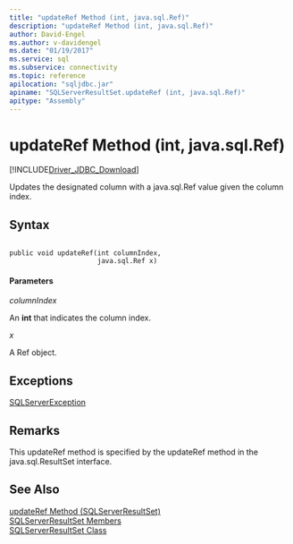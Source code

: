 ```yaml
---
title: "updateRef Method (int, java.sql.Ref)"
description: "updateRef Method (int, java.sql.Ref)"
author: David-Engel
ms.author: v-davidengel
ms.date: "01/19/2017"
ms.service: sql
ms.subservice: connectivity
ms.topic: reference
apilocation: "sqljdbc.jar"
apiname: "SQLServerResultSet.updateRef (int, java.sql.Ref)"
apitype: "Assembly"
---
```

# updateRef Method (int, java.sql.Ref)
[!INCLUDE[Driver_JDBC_Download](../../../includes/driver_jdbc_download.md)]

  Updates the designated column with a java.sql.Ref value given the column index.  
  
## Syntax  
  
```  
  
public void updateRef(int columnIndex,  
                      java.sql.Ref x)  
```  
  
#### Parameters  
 *columnIndex*  
  
 An **int** that indicates the column index.  
  
 *x*  
  
 A Ref object.  
  
## Exceptions  
 [SQLServerException](../../../connect/jdbc/reference/sqlserverexception-class.md)  
  
## Remarks  
 This updateRef method is specified by the updateRef method in the java.sql.ResultSet interface.  
  
## See Also  
 [updateRef Method &#40;SQLServerResultSet&#41;](../../../connect/jdbc/reference/updateref-method-sqlserverresultset.md)   
 [SQLServerResultSet Members](../../../connect/jdbc/reference/sqlserverresultset-members.md)   
 [SQLServerResultSet Class](../../../connect/jdbc/reference/sqlserverresultset-class.md)  
  
  
